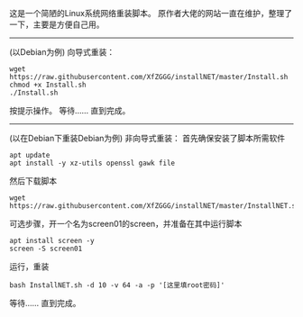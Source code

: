 这是一个简陋的Linux系统网络重装脚本。
原作者大佬的网站一直在维护，整理了一下，主要是方便自己用。
***
(以Debian为例)
向导式重装：
```
wget https://raw.githubusercontent.com/XfZGGG/installNET/master/Install.sh
chmod +x Install.sh
./Install.sh
```
按提示操作。
等待…… 直到完成。
***
(以在Debian下重装Debian为例)
非向导式重装：
首先确保安装了脚本所需软件
```
apt update
apt install -y xz-utils openssl gawk file
```
然后下载脚本
```
wget https://raw.githubusercontent.com/XfZGGG/installNET/master/InstallNET.sh
```

可选步骤，开一个名为screen01的screen，并准备在其中运行脚本
```
apt install screen -y
screen -S screen01
```

运行，重装
```
bash InstallNET.sh -d 10 -v 64 -a -p '[这里填root密码]'
```

等待……
直到完成。
